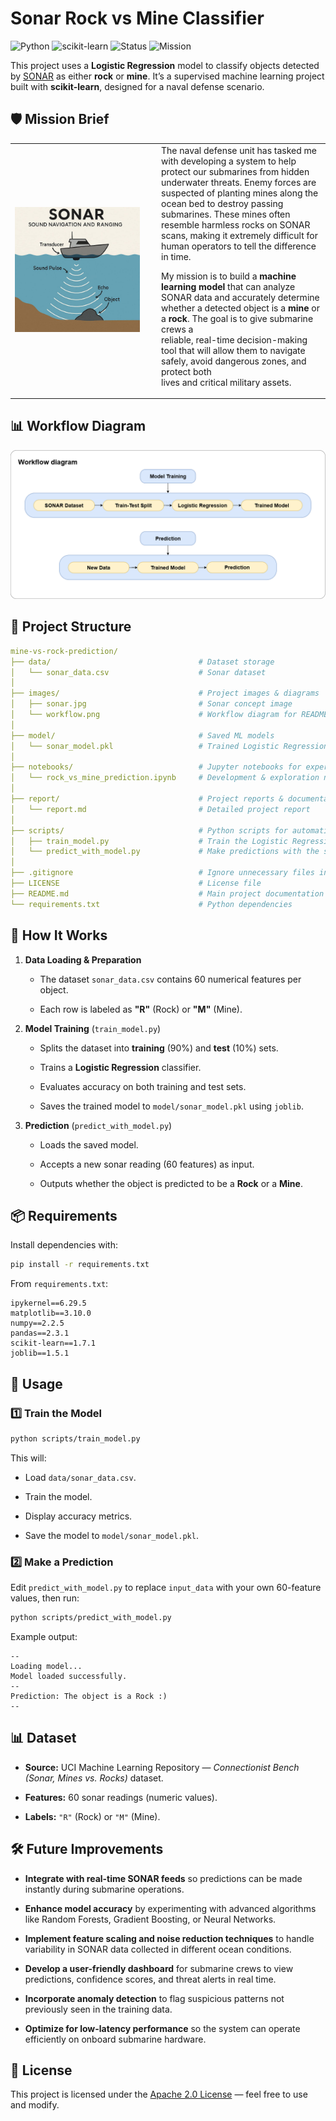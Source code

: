 # Sonar Rock vs Mine Classifier

![Python](https://img.shields.io/badge/Python-3.10-blue?logo=python&logoColor=white) ![scikit-learn](https://img.shields.io/badge/scikit--learn-ML%20Model-orange?logo=scikit-learn&logoColor=white) ![Status](https://img.shields.io/badge/Status-Active-brightgreen) ![Mission](https://img.shields.io/badge/Mission-Naval%20Defense-navy)


This project uses a **Logistic Regression** model to classify objects detected by [SONAR](https://en.wikipedia.org/wiki/Sonar) as either **rock** or **mine**. It’s a supervised machine learning project built with **scikit-learn**, designed for a naval defense scenario.



## 🛡 Mission Brief

<table>
<tr>
<td width="220">
  <img src="images/sonar.jpg" alt="SONAR Icon" width="200" height="200">
</td>
<td>
  The naval defense unit has tasked me with developing a system to help protect our submarines from hidden underwater threats.  
  Enemy forces are suspected of planting mines along the ocean bed to destroy passing submarines. These mines often resemble  
  harmless rocks on SONAR scans, making it extremely difficult for human operators to tell the difference in time.  
  
  My mission is to build a <strong>machine learning model</strong> that can analyze SONAR data and accurately determine  
  whether a detected object is a <strong>mine</strong> or a <strong>rock</strong>. The goal is to give submarine crews a  
  reliable, real-time decision-making tool that will allow them to navigate safely, avoid dangerous zones, and protect both  
  lives and critical military assets.
</td>
</tr>
</table>


## 📊 Workflow Diagram

![Training and Prediction Flow](images/workflow.png)


## 📂 Project Structure

```yaml
mine-vs-rock-prediction/
├── data/                                 # Dataset storage
│   └── sonar_data.csv                    # Sonar dataset
│
├── images/                               # Project images & diagrams
│   ├── sonar.jpg                         # Sonar concept image
│   └── workflow.png                      # Workflow diagram for README/report
│
├── model/                                # Saved ML models
│   └── sonar_model.pkl                   # Trained Logistic Regression model
│
├── notebooks/                            # Jupyter notebooks for experiments
│   └── rock_vs_mine_prediction.ipynb     # Development & exploration notebook
│
├── report/                               # Project reports & documentation
│   └── report.md                         # Detailed project report
│
├── scripts/                              # Python scripts for automation
│   ├── train_model.py                    # Train the Logistic Regression model
│   └── predict_with_model.py             # Make predictions with the saved model
│
├── .gitignore                            # Ignore unnecessary files in Git
├── LICENSE                               # License file
├── README.md                             # Main project documentation
└── requirements.txt                      # Python dependencies

```


## 🧠 How It Works

1. **Data Loading & Preparation**
    
    - The dataset `sonar_data.csv` contains 60 numerical features per object.
        
    - Each row is labeled as **"R"** (Rock) or **"M"** (Mine).
        
2. **Model Training** (`train_model.py`)
    
    - Splits the dataset into **training** (90%) and **test** (10%) sets.
        
    - Trains a **Logistic Regression** classifier.
        
    - Evaluates accuracy on both training and test sets.
        
    - Saves the trained model to `model/sonar_model.pkl` using `joblib`.
        
3. **Prediction** (`predict_with_model.py`)
    
    - Loads the saved model.
        
    - Accepts a new sonar reading (60 features) as input.
        
    - Outputs whether the object is predicted to be a **Rock** or a **Mine**.
        


## 📦 Requirements

Install dependencies with:

```bash
pip install -r requirements.txt
```

From `requirements.txt`:

```
ipykernel==6.29.5
matplotlib==3.10.0
numpy==2.2.5
pandas==2.3.1 
scikit-learn==1.7.1
joblib==1.5.1
```


## 🚀 Usage

### 1️⃣ Train the Model

```bash
python scripts/train_model.py
```

This will:

- Load `data/sonar_data.csv`.
    
- Train the model.
    
- Display accuracy metrics.
    
- Save the model to `model/sonar_model.pkl`.
    
### 2️⃣ Make a Prediction

Edit `predict_with_model.py` to replace `input_data` with your own 60-feature values, then run:

```bash
python scripts/predict_with_model.py
```

Example output:

```
--
Loading model...
Model loaded successfully.
--
Prediction: The object is a Rock :)
--
```


## 📊 Dataset

- **Source:** UCI Machine Learning Repository — _Connectionist Bench (Sonar, Mines vs. Rocks)_ dataset.
    
- **Features:** 60 sonar readings (numeric values).
    
- **Labels:** `"R"` (Rock) or `"M"` (Mine).
    

## 🛠 Future Improvements

- **Integrate with real-time SONAR feeds** so predictions can be made instantly during submarine operations.
    
- **Enhance model accuracy** by experimenting with advanced algorithms like Random Forests, Gradient Boosting, or Neural Networks.
    
- **Implement feature scaling and noise reduction techniques** to handle variability in SONAR data collected in different ocean conditions.
    
- **Develop a user-friendly dashboard** for submarine crews to view predictions, confidence scores, and threat alerts in real time.
    
- **Incorporate anomaly detection** to flag suspicious patterns not previously seen in the training data.
    
- **Optimize for low-latency performance** so the system can operate efficiently on onboard submarine hardware.
    

## 📜 License

This project is licensed under the [Apache 2.0 License](https://github.com/abdullahakintobi/mine-vs-rock-prediction#) — feel free to use and modify.